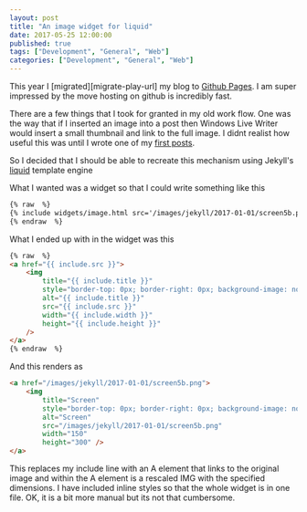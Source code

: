 ```yaml
---
layout: post
title: "An image widget for liquid"
date: 2017-05-25 12:00:00
published: true
tags: ["Development", "General", "Web"]
categories: ["Development", "General", "Web"]
---
```


This year I [migrated][migrate-play-url] my blog to [Github Pages][github-pages-url]. I am super impressed by the move hosting on github is incredibly fast.

There are a few things that I took for granted in my old work flow. One was the way that if I inserted an image into a post then Windows Live Writer would insert a small thumbnail and link to the full image. I didnt realist how useful this was until I wrote one of my [first posts][example-post-url].

So I decided that I should be able to recreate this mechanism using Jekyll's [liquid][liquid-url] template engine

What I wanted was a widget so that I could write something like this

```html
{% raw  %}
{% include widgets/image.html src='/images/jekyll/2017-01-01/screen5b.png' width='150' height='300' title='Screen' %}
{% endraw  %}
```

What I ended up with in the widget was this

```html
{% raw  %}
<a href="{{ include.src }}">
    <img 
        title="{{ include.title }}" 
        style="border-top: 0px; border-right: 0px; background-image: none; border-bottom: 0px; padding-top: 0px; padding-left: 0px; border-left: 0px; display: inline; padding-right: 0px" border="0" 
        alt="{{ include.title }}" 
        src="{{ include.src }}" 
        width="{{ include.width }}" 
        height="{{ include.height }}" 
    />
</a>
{% endraw  %}
```

And this renders as

```html
<a href="/images/jekyll/2017-01-01/screen5b.png">
    <img 
		title="Screen" 
		style="border-top: 0px; border-right: 0px; background-image: none; border-bottom: 0px; padding-top: 0px; padding-left: 0px; border-left: 0px; display: inline; padding-right: 0px" border="0" 
		alt="Screen" 
		src="/images/jekyll/2017-01-01/screen5b.png" 
		width="150" 
		height="300" />
</a>
```

This replaces my include line with an A element that links to the original image and within the A element is a rescaled IMG with the specified dimensions. I have included inline styles so that the whole widget is in one file. OK, it is a bit more manual but its not that cumbersome.  

[migrate-post-url]:		/blog/2017/02/21/moving-on
[github-pages-url]:		https://pages.github.com
[liquid-url]:			https://jekyllrb.com/docs/templates/
[example-post-url]:		/blog/2017/01/26/recommender-new-version
